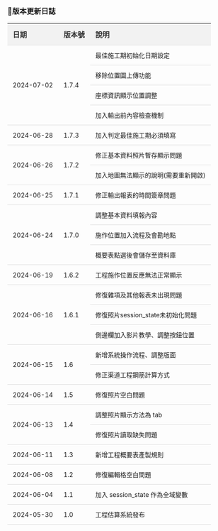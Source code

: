 ### 	:speech_balloon:版本更新日誌

<style>
  table {
    width: 100%;
    border-collapse: collapse;
    margin-bottom: 20px;
  }
  th, td {
    padding: 12px;
    text-align: left;
    border-bottom: 1px solid #ddd;
  }
  th {
    background-color: #f2f2f2;
    color: #333;
    font-size: 16px;
  }
  td {
    font-size: 14px;
  }
</style>

<table>
  <thead>
    <tr>
      <th>日期</th>
      <th>版本號</th>
      <th>說明</th>
    </tr>
  </thead>
  <tbody>
    <tr>
      <td rowspan="4">2024-07-02</td>
      <td rowspan="4">1.7.4</td>
      <td>最佳施工期初始化日期設定</td>
    </tr>
    <tr>
      <td>移除位置圖上傳功能</td>
    </tr>
    <tr>
      <td>座標資訊顯示位置調整</td>
    </tr>
    <tr>
      <td>加入輸出前內容檢查機制</td>
    </tr>
    <tr>
      <td >2024-06-28</td>
      <td >1.7.3</td>
      <td>加入判定最佳施工期必須填寫</td>
    </tr>
    <tr>
      <td rowspan="2">2024-06-26</td>
      <td rowspan="2">1.7.2</td>
      <td>修正基本資料照片暫存顯示問題</td>
    </tr>
    <tr>
      <td>加入地圖無法顯示的說明(需要重新開啟)</td>
    </tr>
    <tr>
      <td >2024-06-25</td>
      <td >1.7.1</td>
      <td>修正輸出報表的時間簽章問題</td>
    </tr>
    <tr>
      <td rowspan="3">2024-06-24</td>
      <td rowspan="3">1.7.0</td>
      <td>調整基本資料填報內容</td>
    </tr>
    <tr>
      <td>施作位置加入流程及會勘地點</td>
    </tr>
    <tr>
      <td>概要表點選後會儲存至資料庫</td>
    </tr>
    <tr>
      <td >2024-06-19</td>
      <td >1.6.2</td>
      <td>工程施作位置反應無法正常顯示</td>
    </tr>
    <tr>
      <td rowspan="3">2024-06-16</td>
      <td rowspan="3">1.6.1</td>
      <td>修復雜項及其他報表未出現問題</td>
    </tr>
    <tr>
      <td>修復照片session_state未初始化問題</td>
    </tr>
    <tr>
      <td>側邊欄加入影片教學、調整按鈕位置</td>
    </tr>
    <tr>
      <td rowspan="2">2024-06-15</td>
      <td rowspan="2">1.6</td>
      <td>新增系統操作流程、調整版面</td>
    </tr>
    <tr>
      <td>修正渠道工程鋼筋計算方式</td>
    </tr>
    <tr>
      <td>2024-06-14</td>
      <td>1.5</td>
      <td>修復照片空白問題</td>
    </tr>
    <tr>
      <td rowspan="2">2024-06-13</td>
      <td rowspan="2">1.4</td>
      <td>調整照片顯示方法為 tab</td>
    </tr>
    <tr>
      <td>修復照片讀取缺失問題</td>
    </tr>
    <tr>
      <td>2024-06-11</td>
      <td>1.3</td>
      <td>新增工程概要表產製規則</td>
    </tr>
    <tr>
      <td>2024-06-08</td>
      <td>1.2</td>
      <td>修復編輯格空白問題</td>
    </tr>
    <tr>
      <td>2024-06-04</td>
      <td>1.1</td>
      <td>加入 session_state 作為全域變數</td>
    </tr>
    <tr>
      <td>2024-05-30</td>
      <td>1.0</td>
      <td>工程估算系統發布</td>
    </tr>
  </tbody>
</table>
